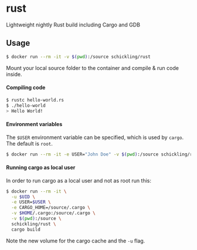 # rust

Lightweight nightly Rust build including Cargo and GDB

## Usage

```sh
$ docker run --rm -it -v $(pwd):/source schickling/rust
```

Mount your local source folder to the container and compile & run code inside.

#### Compiling code

```sh
$ rustc hello-world.rs
$ ./hello-world
> Hello World!
```

#### Environment variables

The `$USER` environment variable can be specified, which is used by `cargo`. The default is `root`.

```sh
$ docker run --rm -it -e USER="John Doe" -v $(pwd):/source schickling/rust
```

#### Running cargo as local user

In order to run cargo as a local user and not as root run this:

```sh
$ docker run --rm -it \
  -u $UID \
  -e USER=$USER \
  -e CARGO_HOME=/source/.cargo \
  -v $HOME/.cargo:/source/.cargo \
  -v $(pwd):/source \
  schickling/rust \
  cargo build
```

Note the new volume for the cargo cache and the `-u` flag.